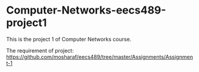 # Computer-Networks-eecs489-project1

This is the project 1 of Computer Networks course.

The requirement of project: https://github.com/mosharaf/eecs489/tree/master/Assignments/Assignment-1
